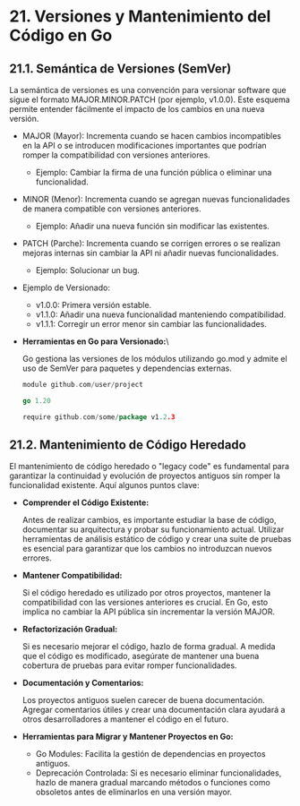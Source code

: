 # 21. Versiones y Mantenimiento del Código en Go

## 21.1. Semántica de Versiones (SemVer)

La semántica de versiones es una convención para versionar software que sigue el formato MAJOR.MINOR.PATCH (por ejemplo, v1.0.0). Este esquema permite entender fácilmente el impacto de los cambios en una nueva versión.

- MAJOR (Mayor): Incrementa cuando se hacen cambios incompatibles en la API o se introducen modificaciones importantes que podrían romper la compatibilidad con versiones anteriores.

  - Ejemplo: Cambiar la firma de una función pública o eliminar una funcionalidad.

- MINOR (Menor): Incrementa cuando se agregan nuevas funcionalidades de manera compatible con versiones anteriores.

  - Ejemplo: Añadir una nueva función sin modificar las existentes.

- PATCH (Parche): Incrementa cuando se corrigen errores o se realizan mejoras internas sin cambiar la API ni añadir nuevas funcionalidades.

  - Ejemplo: Solucionar un bug.

- Ejemplo de Versionado:

  - v1.0.0: Primera versión estable.
  - v1.1.0: Añadir una nueva funcionalidad manteniendo compatibilidad.
  - v1.1.1: Corregir un error menor sin cambiar las funcionalidades.

- **Herramientas en Go para Versionado:**\

  Go gestiona las versiones de los módulos utilizando go.mod y admite el uso de SemVer para paquetes y dependencias externas.

  ```go
  module github.com/user/project

  go 1.20

  require github.com/some/package v1.2.3

  ```

## 21.2. Mantenimiento de Código Heredado

El mantenimiento de código heredado o "legacy code" es fundamental para garantizar la continuidad y evolución de proyectos antiguos sin romper la funcionalidad existente. Aquí algunos puntos clave:

- **Comprender el Código Existente:**

  Antes de realizar cambios, es importante estudiar la base de código, documentar su arquitectura y probar su funcionamiento actual. Utilizar herramientas de análisis estático de código y crear una suite de pruebas es esencial para garantizar que los cambios no introduzcan nuevos errores.

- **Mantener Compatibilidad:**

  Si el código heredado es utilizado por otros proyectos, mantener la compatibilidad con las versiones anteriores es crucial. En Go, esto implica no cambiar la API pública sin incrementar la versión MAJOR.

- **Refactorización Gradual:**

  Si es necesario mejorar el código, hazlo de forma gradual. A medida que el código es modificado, asegúrate de mantener una buena cobertura de pruebas para evitar romper funcionalidades.

- **Documentación y Comentarios:**

  Los proyectos antiguos suelen carecer de buena documentación. Agregar comentarios útiles y crear una documentación clara ayudará a otros desarrolladores a mantener el código en el futuro.

- **Herramientas para Migrar y Mantener Proyectos en Go:**

  - Go Modules: Facilita la gestión de dependencias en proyectos antiguos.
  - Deprecación Controlada: Si es necesario eliminar funcionalidades, hazlo de manera gradual marcando métodos o funciones como obsoletos antes de eliminarlos en una versión mayor.

